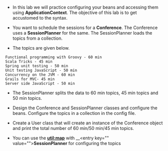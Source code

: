 * In this lab we will practice configuring your beans and accessing them using __ApplicationContext__. The objective of this lab is to get accustomed to the syntax.

* You want to schedule the sessions for a __Conference__. The Conference uses a __SessionPlanner__ for the same. The SessionPlanner loads the topics from a collection.

* The topics are given below.

```
Functional programming with Groovy - 60 min
Scala Tricks - 45 min
Spring unit testing - 50 min
Unit testing JavaScript - 50 min
Concurrency on the JVM - 60 min
Grails for MVC- 45 min
Server side JavaScript - 50 min
```

* The SessionPlanner splits the data to 60 min topics, 45 min topics and 50 min topics.
* Design the Conference and SessionPlanner classes and configure the beans. Configure the topics in a collection in the config file.
* Create a User class that will create an instance of the Conference object and print the total number of 60 min/50 min/45 min topics.

* You can use the __<util:map>__ with __&lt;entry key="" value=""&gt;__SessionPlanner__ for configuring the topics